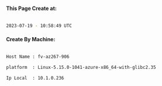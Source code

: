 
   
#### This Page Create at:

```bash

2023-07-19 - 10:58:49 UTC

```

#### Create By Machine:

```bash

Host Name : fv-az267-906

platform  : Linux-5.15.0-1041-azure-x86_64-with-glibc2.35

Ip Local  : 10.1.0.236

```

